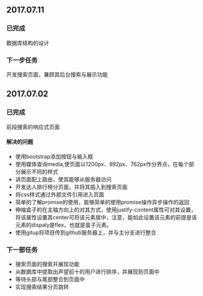 ## 2017.07.11
### 已完成  
数据库结构的设计
### 下一步任务  
开发搜索页面，兼顾其后台搜索与展示功能
## 2017.07.02
### 已完成
前段搜索的响应式页面
#### 解决的问题
* 使用bootstrap添加按钮与输入框
* 使用媒体查询media,使页面以1200px、992px、762px作分界点，在每个部分展示不同的样式
* 讲页面配上路由，使其能够从服务器访问
* 开发达人排行榜分页面，并将其插入到搜索页面
* 将css样式通过外部文件引用进入页面
* 简单的了解promise的使用，能够简单的使用promise操作异步操作的返回
* 伸缩盒子的在主轴方向上的对其方式，使用justify-content属性可对其设置，将该属性设置其center可将该元素居中，注意，能如此设置该元素的前提是该元素的dispaly是flex，也就是盒子元素。
* 使用gitup将项目传到github服务器上，并与主分支进行整合
### 下一部任务
* 搜索页面的搜索并展现功能
* 从数据库中提取出声望前十的用户进行排序，并展现到页面中
* 等待头部与尾部整合到页面中
* 实现搜索结果分页跳转


